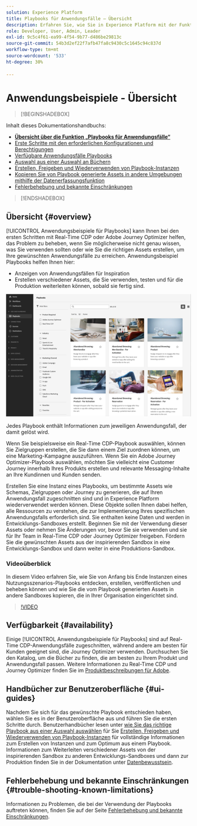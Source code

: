```yaml
---
solution: Experience Platform
title: Playbooks für Anwendungsfälle – Übersicht
description: Erfahren Sie, wie Sie in Experience Platform mit der Funktion „Playbooks für Anwendungsfälle – Übersicht“ erste Schritte mit verschiedenen Marketing-Anwendungsfällen ausführen können
role: Developer, User, Admin, Leader
exl-id: 9c5c4f61-ea99-4f54-9b77-d486be29813c
source-git-commit: 54b3d2ef22f7afb47fa8c9430c5c1645c94c837d
workflow-type: tm+mt
source-wordcount: '533'
ht-degree: 30%

---
```


# Anwendungsbeispiele - Übersicht

>[!BEGINSHADEBOX]

Inhalt dieses Dokumentationshandbuchs:

* **[Übersicht über die Funktion „Playbooks für Anwendungsfälle“](#overview)**
* [Erste Schritte mit den erforderlichen Konfigurationen und Berechtigungen](/help/use-case-playbooks/playbooks/get-started.md)
* [Verfügbare Anwendungsfälle Playbooks](/help/use-case-playbooks/playbooks/playbooks-list.md)
* [Auswahl aus einer Auswahl an Büchern](/help/use-case-playbooks/playbooks/choose.md)
* [Erstellen, Freigeben und Wiederverwenden von Playbook-Instanzen](/help/use-case-playbooks/playbooks/create-share-reuse.md)
* [Kopieren Sie von Playbook generierte Assets in andere Umgebungen mithilfe der Datenerfassungsfunktion](/help/use-case-playbooks/playbooks/data-awareness.md)
* [Fehlerbehebung und bekannte Einschränkungen](troubleshooting.md)

>[!ENDSHADEBOX]

## Übersicht {#overview}

[!UICONTROL Anwendungsbeispiele für Playbooks] kann Ihnen bei den ersten Schritten mit Real-Time CDP oder Adobe Journey Optimizer helfen, das Problem zu beheben, wenn Sie möglicherweise nicht genau wissen, was Sie verwenden sollten oder wie Sie die richtigen Assets erstellen, um Ihre gewünschten Anwendungsfälle zu erreichen. Anwendungsbeispiel Playbooks helfen Ihnen hier:

* Anzeigen von Anwendungsfällen für Inspiration
* Erstellen verschiedener Assets, die Sie verwenden, testen und für die Produktion weiterleiten können, sobald sie fertig sind.

![Ansicht aller Playbooks](/help/use-case-playbooks/assets/playbooks/overview/playbooks-landing-page.png)

Jedes Playbook enthält Informationen zum jeweiligen Anwendungsfall, der damit gelöst wird.

Wenn Sie beispielsweise ein Real-Time CDP-Playbook auswählen, können Sie Zielgruppen erstellen, die Sie dann einem Ziel zuordnen können, um eine Marketing-Kampagne auszuführen. Wenn Sie ein Adobe Journey Optimizer-Playbook auswählen, möchten Sie vielleicht eine Customer Journey innerhalb Ihres Produkts erstellen und relevante Messaging-Inhalte an Ihre Kundinnen und Kunden senden.

Erstellen Sie eine Instanz eines Playbooks, um bestimmte Assets wie Schemas, Zielgruppen oder Journey zu generieren, die auf Ihren Anwendungsfall zugeschnitten sind und in Experience Platform wiederverwendet werden können. Diese Objekte sollen Ihnen dabei helfen, alle Ressourcen zu verstehen, die zur Implementierung Ihres spezifischen Anwendungsfalls erforderlich sind. Sie enthalten keine Daten und werden in Entwicklungs-Sandboxes erstellt. Beginnen Sie mit der Verwendung dieser Assets oder nehmen Sie Änderungen vor, bevor Sie sie verwenden und sie für Ihr Team in Real-Time CDP oder Journey Optimizer freigeben. Fördern Sie die gewünschten Assets aus der inspirierenden Sandbox in eine Entwicklungs-Sandbox und dann weiter in eine Produktions-Sandbox.

### Videoüberblick

In diesem Video erfahren Sie, wie Sie von Anfang bis Ende Instanzen eines Nutzungsszenarios-Playbooks entdecken, erstellen, veröffentlichen und beheben können und wie Sie die vom Playbook generierten Assets in andere Sandboxes kopieren, die in Ihrer Organisation eingerichtet sind.

>[!VIDEO](https://video.tv.adobe.com/v/3427058/?learn=on)

## Verfügbarkeit {#availability}

Einige [!UICONTROL Anwendungsbeispiele für Playbooks] sind auf Real-Time CDP-Anwendungsfälle zugeschnitten, während andere am besten für Kunden geeignet sind, die Journey Optimizer verwenden. Durchsuchen Sie den Katalog, um die Bücher zu finden, die am besten zu Ihrem Produkt und Anwendungsfall passen. Weitere Informationen zu Real-Time CDP und Journey Optimizer finden Sie im [Produktbeschreibungen für Adobe](https://helpx.adobe.com/de/legal/product-descriptions.html).

## Handbücher zur Benutzeroberfläche {#ui-guides}

Nachdem Sie sich für das gewünschte Playbook entschieden haben, wählen Sie es in der Benutzeroberfläche aus und führen Sie die ersten Schritte durch. Benutzerhandbücher lesen unter [wie Sie das richtige Playbook aus einer Auswahl auswählen](/help/use-case-playbooks/playbooks/choose.md) für Sie [Erstellen, Freigeben und Wiederverwenden von Playbook-Instanzen](/help/use-case-playbooks/playbooks/create-share-reuse.md) für vollständige Informationen zum Erstellen von Instanzen und zum Optimum aus einem Playbook. Informationen zum Weiterleiten verschiedener Assets von der inspirierenden Sandbox zu anderen Entwicklungs-Sandboxes und dann zur Produktion finden Sie in der Dokumentation unter [Datenbewusstsein](/help/use-case-playbooks/playbooks/data-awareness.md).

## Fehlerbehebung und bekannte Einschränkungen {#trouble-shooting-known-limitations}

Informationen zu Problemen, die bei der Verwendung der Playbooks auftreten können, finden Sie auf der Seite [Fehlerbehebung und bekannte Einschränkungen](/help/use-case-playbooks/playbooks/troubleshooting.md).
